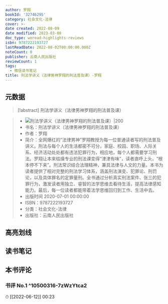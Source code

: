 ```yaml
---
author: 罗翔
bookId: '32746295'
category: 社会文化-法律
cover: >-
date created: 2022-08-09
date modified: 2023-03-08
doc_type: weread-highlights-reviews
isbn: 9787222193727
lastReadDate: 2022-08-02T00:00:00.000Z
noteCount: 0
publisher: 云南人民出版社
reviewCount: 1
tags:
  - 微信读书笔记
title: 刑法学讲义（法律男神罗翔的刑法普及课）-罗翔
---
```


## 元数据

>[!abstract] 刑法学讲义（法律男神罗翔的刑法普及课）

> - ![刑法学讲义（法律男神罗翔的刑法普及课）|200](https://wfqqreader-1252317822.image.myqcloud.com/cover/295/32746295/t7_32746295.jpg)
> - 书名：刑法学讲义（法律男神罗翔的刑法普及课）
> - 作者：罗翔
> - 简介：全网爆红的“法律男神”罗翔教授为每一位普通读者写的刑法普及讲义。刑法与每个人的生活都密不可分，家庭、校园、职场、人际关系、经济活动处处都有违法犯罪行为，相应地，每个人都需要学习刑法。罗翔让本来枯燥专业的刑法课变得“津津有味”，读者直呼上头，“根本停不下来”。刑法常识结合法理精神，兼具法律与人文的力量。本书为读者提供了相对完整的刑法学习体系，涵盖刑法演变、犯罪论、刑罚论，以及具体罪名的定罪量刑。全书通过分析真实刑法案件、张三的犯罪行为，激发读者用独立、睿智的法学思维去看待生活，提高法律感知能力。最后，每一位读者都能带着法学思维回归到工作、生活中去。
> - 出版时间 2020-07-01 00:00:00
> - ISBN：9787222193727
> - 分类：社会文化-法律
> - 出版社：云南人民出版社

## 高亮划线

## 读书笔记

## 本书评论

### 书评 No.1 ^10500316-7zWzYtca2

⏱ [[2022-06-12]] 00:23
